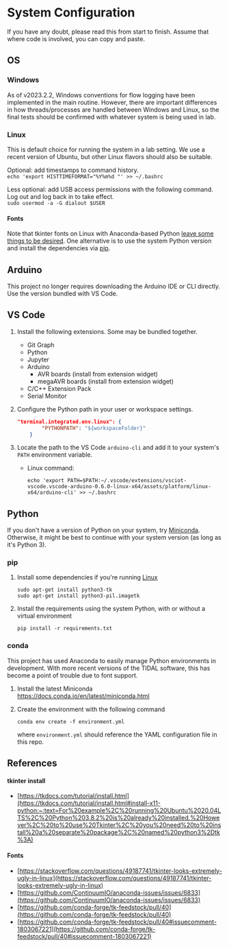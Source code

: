 # System Configuration

If you have any doubt, please read this from start to finish. Assume that where code is involved, you can copy and paste.

## OS

### Windows

As of v2023.2.2, Windows conventions for flow logging have been implemented in the main routine.
However, there are important differences in how threads/processes are handled between Windows and Linux, so the final tests should be confirmed with whatever system is being used in lab.

### Linux

This is default choice for running the system in a lab setting. We use a recent version of Ubuntu, but other Linux flavors should also be suitable.

Optional: add timestamps to command history.  
`echo 'export HISTTIMEFORMAT="%Y%m%d "' >> ~/.bashrc`

Less optional: add USB access permissions with the following command. Log out and log back in to take effect.  
`sudo usermod -a -G dialout $USER`

#### Fonts
Note that tkinter fonts on Linux with Anaconda-based Python [leave some things to be desired](#fonts-1). One alternative is to use the system Python version and install the dependencies via [pip](#pip).

## Arduino

This project no longer requires downloading the Arduino IDE or CLI directly. Use the version bundled with VS Code.

## VS Code

1. Install the following extensions. Some may be bundled together.
    - Git Graph
    - Python
    - Jupyter
    - Arduino
        - AVR boards (install from extension widget)
        - megaAVR boards (install from extension widget)
    - C/C++ Extension Pack
    - Serial Monitor

1. Configure the Python path in your user or workspace settings.

    ```json
    "terminal.integrated.env.linux": {
            "PYTHONPATH": "${workspaceFolder}"
        }
    ```

1. Locate the path to the VS Code `arduino-cli` and add it to your system's `PATH` environment variable.
    - Linux command:  
        ```
        echo 'export PATH=$PATH:~/.vscode/extensions/vsciot-vscode.vscode-arduino-0.6.0-linux-x64/assets/platform/linux-x64/arduino-cli' >> ~/.bashrc
        ````

## Python

If you don't have a version of Python on your system, try [Miniconda](https://docs.conda.io/en/latest/miniconda.html).
Otherwise, it might be best to continue with your system version (as long as it's Python 3).

### pip

1. Install some dependencies if you're running [Linux](#linux)
    ```
    sudo apt-get install python3-tk
    sudo apt-get install python3-pil.imagetk
    ```
1. Install the requirements using the system Python, with or without a virtual environment
    ```
    pip install -r requirements.txt
    ```

### conda

This project has used Anaconda to easily manage Python environments in development. With more recent versions of the TIDAL software, this has become a point of trouble due to font support.

1. Install the latest Miniconda  
https://docs.conda.io/en/latest/miniconda.html
1. Create the environment with the following command 

    ```
    conda env create -f environment.yml
    ```
    where `environment.yml` should reference the YAML configuration file in this repo.

## References

#### tkinter install

- [https://tkdocs.com/tutorial/install.html](https://tkdocs.com/tutorial/install.html#install-x11-python:~:text=For%20example%2C%20running%20Ubuntu%2020.04LTS%2C%20Python%203.8.2%20is%20already%20installed.%20However%2C%20to%20use%20Tkinter%2C%20you%20need%20to%20install%20a%20separate%20package%2C%20named%20python3%2Dtk%3A)

#### Fonts

- [https://stackoverflow.com/questions/49187741/tkinter-looks-extremely-ugly-in-linux](https://stackoverflow.com/questions/49187741/tkinter-looks-extremely-ugly-in-linux)
- [https://github.com/ContinuumIO/anaconda-issues/issues/6833](https://github.com/ContinuumIO/anaconda-issues/issues/6833)
- [https://github.com/conda-forge/tk-feedstock/pull/40](https://github.com/conda-forge/tk-feedstock/pull/40)
- [https://github.com/conda-forge/tk-feedstock/pull/40#issuecomment-1803067221](https://github.com/conda-forge/tk-feedstock/pull/40#issuecomment-1803067221)